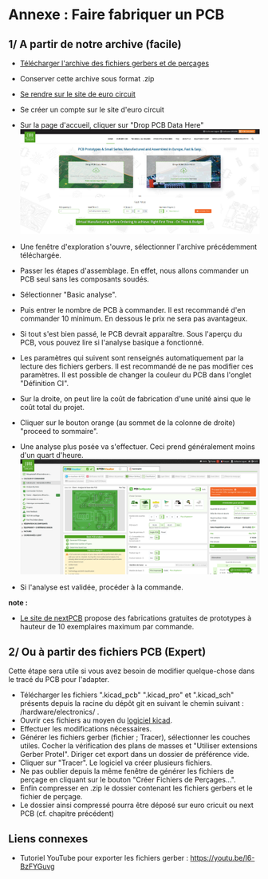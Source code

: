 # Annexe : Faire fabriquer un PCB

## 1/ A partir de notre archive (facile) 

 - [Télécharger l'archive des fichiers gerbers et de perçages](https://github.com/KonkArLab/KOSMOS/blob/main/hardware/electronics/kosmosV3_pcb.zip)
 - Conserver cette archive sous format .zip
 - [Se rendre sur le site de euro circuit](https://www.eurocircuits.com/)
 - Se créer un compte sur le site d'euro circuit
 - Sur la page d'accueil, cliquer sur "Drop PCB Data Here"
![PO1-1](pictures/appendices/PO1-1.png)

 - Une fenêtre d'exploration s'ouvre, sélectionner l'archive précédemment téléchargée. 
 - Passer les étapes d'assemblage. En effet, nous allons commander un PCB seul sans les composants soudés. 
 - Sélectionner "Basic analyse".
 - Puis entrer le nombre de PCB à commander. Il est recommandé d'en commander 10 minimum. En dessous le prix ne sera pas avantageux. 
 - Si tout s'est bien passé, le PCB devrait apparaître. Sous l'aperçu du PCB, vous pouvez lire si l'analyse basique a fonctionné. 
 - Les paramètres qui suivent sont renseignés automatiquement par la lecture des fichiers gerbers. Il est recommandé de ne pas modifier ces paramètres. Il est possible de changer la couleur du PCB dans l'onglet "Définition CI".
 - Sur la droite, on peut lire la coût de fabrication d'une unité ainsi que le coût total du projet. 
 - Cliquer sur le bouton orange (au sommet de la colonne de droite) "proceed to sommaire".
 - Une analyse plus posée va s'effectuer. Ceci prend généralement moins d'un quart d'heure.
![PO1-2](pictures/appendices/PO1-2.png)

 - Si l'analyse est validée, procéder à la commande. 


**note :**
 - [Le site de nextPCB](https://www.nextpcb.com/) propose des fabrications gratuites de prototypes à hauteur de 10 exemplaires maximum par commande.

 
## 2/ Ou à partir des fichiers PCB (Expert)
Cette étape sera utile si vous avez besoin de modifier quelque-chose dans le tracé du PCB pour l'adapter. 

 - Télécharger les fichiers ".kicad_pcb" ".kicad_pro" et ".kicad_sch" présents depuis la racine du dépôt git en suivant le chemin suivant : /hardware/electronics/ .
 - Ouvrir ces fichiers au moyen du [logiciel kicad](https://www.kicad.org/).
 - Effectuer les modifications nécessaires. 
 - Générer les fichiers gerber (fichier ; Tracer), sélectionner les couches utiles. Cocher la vérification des plans de masses et "Utiliser extensions Gerber Protel". Diriger cet export dans un dossier de préférence vide.
 - Cliquer sur "Tracer". Le logiciel va créer plusieurs fichiers. 
 - Ne pas oublier depuis la même fenêtre de générer les fichiers de perçage en cliquant sur le bouton "Créer Fichiers de Perçages...".
 - Enfin compresser en .zip le dossier contenant les fichiers gerbers et le fichier de perçage. 
 - Le dossier ainsi compressé pourra être déposé sur euro cricuit ou next PCB (cf. chapitre précédent)


## Liens connexes 

 - Tutoriel YouTube pour exporter les fichiers gerber : https://youtu.be/I6-BzFYGuvg


